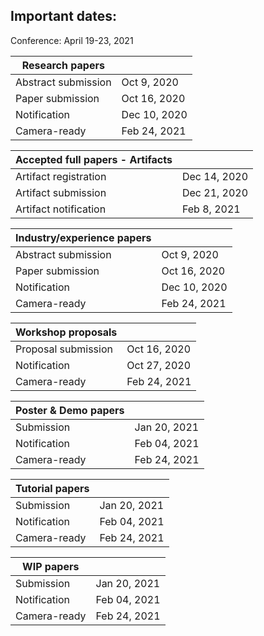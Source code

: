 ## Important dates:

Conference: April 19-23, 2021

| Research papers     |              |
| ------------------- | ------------ |
| Abstract submission | Oct 9, 2020  |
| Paper submission    | Oct 16, 2020 |
| Notification        | Dec 10, 2020 |
| Camera-ready        | Feb 24, 2021 |

| Accepted full papers - Artifacts |              |
| -------------------------------- | ------------ |
| Artifact registration            | Dec 14, 2020 |
| Artifact submission              | Dec 21, 2020 |
| Artifact notification            | Feb 8, 2021  |

| Industry/experience papers |              |
| -------------------------- | ------------ |
| Abstract submission        | Oct 9, 2020  |
| Paper submission           | Oct 16, 2020 |
| Notification               | Dec 10, 2020 |
| Camera-ready               | Feb 24, 2021 |

| Workshop proposals  |              |
| ------------------- | ------------ |
| Proposal submission | Oct 16, 2020 |
| Notification        | Oct 27, 2020 |
| Camera-ready        | Feb 24, 2021 |

| Poster & Demo papers |              |
| -------------------- | ------------ |
| Submission           | Jan 20, 2021 |
| Notification         | Feb 04, 2021 |
| Camera-ready         | Feb 24, 2021 |

| Tutorial papers |              |
| --------------- | ------------ |
| Submission      | Jan 20, 2021 |
| Notification    | Feb 04, 2021 |
| Camera-ready    | Feb 24, 2021 |

| WIP papers   |              |
| ------------ | ------------ |
| Submission   | Jan 20, 2021 |
| Notification | Feb 04, 2021 |
| Camera-ready | Feb 24, 2021 |
